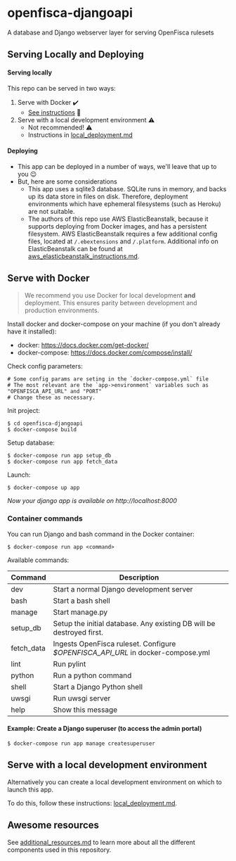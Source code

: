 # openfisca-djangoapi

A database and Django webserver layer for serving OpenFisca rulesets

## Serving Locally and Deploying

#### Serving locally
This repo can be served in two ways:
1) Serve with Docker :heavy_check_mark:
   - [See instructions](#serve-with-docker) :blue_book:
3) Serve with a local development environment :warning:
   - Not recommended! :warning:
   - Instructions in [local_deployment.md](docs/local_deployment.md) 


#### Deploying
- This app can be deployed in a number of ways, we'll leave that up to you :wink:
- But, here are some considerations
   - This app uses a sqlite3 database. SQLite runs in memory, and backs up its data store in files on disk. Therefore, deployment environments which have ephemeral filesystems (such as Heroku) are not suitable.
   - The authors of this repo use AWS ElasticBeanstalk, because it supports deploying from Docker images, and has a persistent filesystem. AWS ElasticBeanstalk requires a few additional config files, located at `/.ebextensions` and `/.platform`. Additional info on ElasticBeanstalk can be found at [aws_elasticbeanstalk_instructions.md](docs/aws_elasticbeanstalk_instructions.md).
 
## Serve with Docker

> We recommend you use Docker for local development **and** deployment. This ensures parity between development and production environments.

Install docker and docker-compose on your machine (if you don't already have it installed):
- docker: https://docs.docker.com/get-docker/
- docker-compose: https://docs.docker.com/compose/install/

Check config parameters:
```
# Some config params are seting in the `docker-compose.yml` file
# The most relevant are the `app->environment` variables such as "OPENFISCA_API_URL" and "PORT"
# Change these as necessary.

```
Init project:

```
$ cd openfisca-djangoapi
$ docker-compose build
```

Setup database:

```
$ docker-compose run app setup_db
$ docker-compose run app fetch_data
```

Launch:

```
$ docker-compose up app
```

_Now your django app is available on http://localhost:8000_

### Container commands

You can run Django and bash command in the Docker container:

```
$ docker-compose run app <command>
```

Available commands:

| Command  | Description                                                                     |
| -------- | ------------------------------------------------------------------------------- |
| dev      | Start a normal Django development server                                        |
| bash     | Start a bash shell                                                              |
| manage   | Start manage.py                                                                 |
| setup_db | Setup the initial database. Any existing DB will be destroyed first.
| fetch_data | Ingests OpenFisca ruleset. Configure _$OPENFISCA_API_URL_ in docker-compose.yml |
| lint     | Run pylint                                                                      |
| python   | Run a python command                                                            |
| shell    | Start a Django Python shell                                                     |
| uwsgi    | Run uwsgi server                                                                |
| help     | Show this message                                                               |

#### Example: Create a Django superuser (to access the admin portal)

```
$ docker-compose run app manage createsuperuser
```

## Serve with a local development environment
Alternatively you can create a local development environment on which to launch this app.

To do this, follow these instructions: [local_deployment.md](docs/local_deployment.md).


## Awesome resources

See [additional_resources.md](docs/additional_resources.md) to learn more about all the different components used in this repository.

